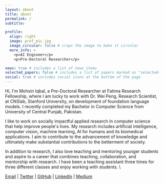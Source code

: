 ```yaml
---
layout: about
title: about
permalink: /
subtitle:

profile:
  align: right
  image: prof_pic.jpg
  image_circular: false # crops the image to make it circular
  more_info: >
    <p>AI Engineer</p>
    <p>Pre-Doctoral Researcher</p>

news: true # includes a list of news items
selected_papers: false # includes a list of papers marked as "selected={true}"
social: true # includes social icons at the bottom of the page
---
```


Hi, I'm Mohsin Iqbal, a Pre-Doctoral Researcher at Fatima Research Fellowship, where I am lucky to work with Dr. Wei Peng, Research Scientist, at CNSlab, Stanford University, on development of foundation language models. I recently completed my Bachelor in Computer Science from University of Central Punjab, Pakistan.

I like to work on socially impactful applied research in computer science that help improve people's lives. My research includes artificial intelligence, computer vision, machine learning, AI for humans and its biomedical applications. I aim to contribute to the advancement of knowledge and ultimately make substantial contributions to the betterment of society.

In addition to research, I also love teaching and mentoring younger students and aspire to a career that combines teaching, collaboration, and mentorship with research. I have been a teaching assistant three times for three different classes and enjoy working with students. \

[Email](mailto:L1S20BSCS0005@ucp.edu.pk) | [Twitter](https://x.com/mohsincsv) | [GitHub](https://github.com/mohsincsv) | [LinkedIn](https://www.linkedin.com/in/mohsincsv) | [Medium](https://medium.com/@mohsincsv)
